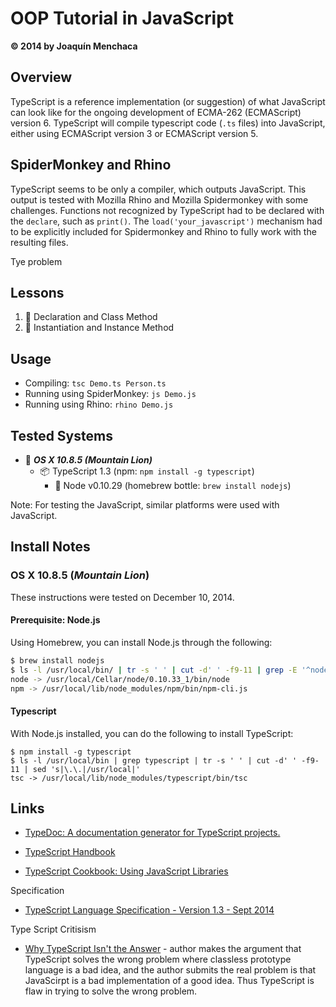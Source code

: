 # OOP Tutorial in JavaScript
**© 2014 by Joaquín Menchaca**

## Overview

TypeScript is a reference implementation (or suggestion) of what JavaScript can look like for the ongoing development of ECMA-262 (ECMAScript) version 6.  TypeScript will compile typescript code (`.ts` files) into JavaScript, either using ECMAScript version 3 or ECMAScript version 5.

## SpiderMonkey and Rhino

TypeScript seems to be only a compiler, which outputs JavaScript.  This output is tested with Mozilla Rhino and Mozilla Spidermonkey with some challenges.  Functions not recognized by TypeScript had to be declared with the `declare`, such as `print()`.  The `load('your_javascript')` mechanism had to be explicitly included for Spidermonkey and Rhino to fully work with the resulting files.


Tye problem

## Lessons

1. :green_book: Declaration and Class Method
2. :green_book: Instantiation and Instance Method

## Usage

* Compiling: `tsc Demo.ts Person.ts`
* Running using SpiderMonkey: `js Demo.js`
* Running using Rhino: `rhino Demo.js`

## Tested Systems

* :dvd: *__OS X 10.8.5 (Mountain Lion)__*
  * :package: TypeScript 1.3 (npm: `npm install -g typescript`)
    * :beer: Node v0.10.29  (homebrew bottle: `brew install nodejs`)

Note: For testing the JavaScript, similar platforms were used with JavaScript.

## Install Notes

### OS X 10.8.5 (*Mountain Lion*)

These instructions were tested on December 10, 2014.

#### Prerequisite: Node.js

Using Homebrew, you can install Node.js through the following:

```bash
$ brew install nodejs
$ ls -l /usr/local/bin/ | tr -s ' ' | cut -d' ' -f9-11 | grep -E '^node|npm' | sed 's|\.\.|/usr/local|'
node -> /usr/local/Cellar/node/0.10.33_1/bin/node
npm -> /usr/local/lib/node_modules/npm/bin/npm-cli.js
```

#### Typescript

With Node.js installed, you can do the following to install TypeScript:

```
$ npm install -g typescript
$ ls -l /usr/local/bin | grep typescript | tr -s ' ' | cut -d' ' -f9-11 | sed 's|\.\.|/usr/local|'
tsc -> /usr/local/lib/node_modules/typescript/bin/tsc
```

## Links

* [TypeDoc: A documentation generator for TypeScript projects.](http://typedoc.io/)
* [TypeScript Handbook](http://www.typescriptlang.org/Handbook)

* [TypeScript Cookbook: Using JavaScript Libraries](http://igeekcode.com/2013/05/02/typescript-cookbook-using-javascript-libraries/)

Specification
* [TypeScript Language Specification - Version 1.3 - Sept 2014](http://www.typescriptlang.org/Content/TypeScript%20Language%20Specification.pdf)

Type Script Critisism
* [Why TypeScript Isn't the Answer](http://www.walkercoderanger.com/blog/2014/02/typescript-isnt-the-answer/) - author makes the argument that TypeScript solves the wrong problem where classless prototype language is a bad idea, and the author submits the real problem is that JavaScirpt is a bad implementation of a good idea.  Thus TypeScript is flaw in trying to solve the wrong problem.
